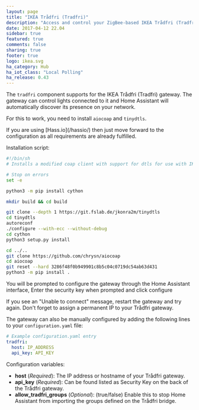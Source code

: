 ```yaml
---
layout: page
title: "IKEA Trådfri (Tradfri)"
description: "Access and control your ZigBee-based IKEA Trådfri (Tradfri) devices."
date: 2017-04-12 22.04
sidebar: true
featured: true
comments: false
sharing: true
footer: true
logo: ikea.svg
ha_category: Hub
ha_iot_class: "Local Polling"
ha_release: 0.43
---
```


The `tradfri` component supports for the IKEA Trådfri (Tradfri) gateway. The gateway can control lights connected to it and Home Assistant will automatically discover its presence on your network.

For this to work, you need to install `aiocoap` and `tinydtls`.

<p class='note'>
If you are using [Hass.io](/hassio/) then just move forward to the configuration as all requirements are already fulfilled.
</p>

Installation script:

```bash
#!/bin/sh
# Installs a modified coap client with support for dtls for use with IKEA Tradfri

# Stop on errors
set -e

python3 -m pip install cython

mkdir build && cd build

git clone --depth 1 https://git.fslab.de/jkonra2m/tinydtls
cd tinydtls
autoreconf
./configure --with-ecc --without-debug
cd cython
python3 setup.py install

cd ../..
git clone https://github.com/chrysn/aiocoap
cd aiocoap
git reset --hard 3286f48f0b949901c8b5c04c0719dc54ab63d431
python3 -m pip install .
```

You will be prompted to configure the gateway through the Home Assistant interface, Enter the security key when prompted and click configure

<p class='note'>
If you see an "Unable to connect" message, restart the gateway and try again. Don't forget to assign a permanent IP to your Trådfri gateway.
</p>

The gateway can also be manually configured by adding the following lines to your `configuration.yaml` file:

```yaml
# Example configuration.yaml entry
tradfri:
  host: IP_ADDRESS
  api_key: API_KEY
```

Configuration variables:

 - **host** (*Required*): The IP address or hostname of your Trådfri gateway.
 - **api_key** (*Required*): Can be found listed as Security Key on the back of the Trådfri gateway.
 - **allow_tradfri_groups** (*Optional*): (true/false) Enable this to stop Home Assistant from importing the groups defined on the Trådfri bridge.
